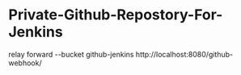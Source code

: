 # Private-Github-Repostory-For-Jenkins



relay forward --bucket github-jenkins http://localhost:8080/github-webhook/
